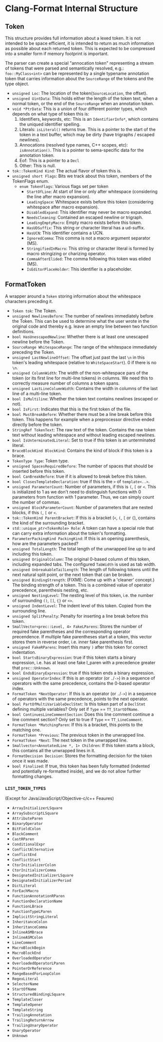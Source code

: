 # Clang-Format Internal Structure

## Token

 This structure provides full information about a lexed token. It is
 not intended to be space efficient, it is intended to return as much
 information as possible about each returned token. This is expected
 to be compressed into a smaller form if memory footprint is
 important.

 The parser can create a special "annocation token" representing a
 stream of tokens that were parsed and semantically resolved, e.g.:
 `foo::MyClass<int>` can be represented by a single typename
 annotation token that carries information about the `SourceRange` of
 the tokens and the type object.

 + `unsigned Loc`: The location of the token(`SourceLocation`, the
   offset).
 + `unsigned UintData`: This holds either the length of the token
   text, when a normal token, or the end of the `SourceRange` when an
   annotation token.
 + `void *PtrData`: This is a union of four different pointer types,
   which depends on what type of token this is:
   1. Identifiers, keywords, etc: This is an `IdentifierInfo*`, which
      contains the uniqued identifier spelling.
   2. Literals: `isLiteral()` returns true. This is a pointer to the
      start of the token in a text buffer, which may be dirty (have
      trigraphs / escaped newlines).
   3. Annocations (resolved type names, C++ scopes, etc):
      `isAnnotation()`. This is a pointer to sema-specific data for
      the annotation token.
   4. Eof: This is a pointer to a `Decl`
   5. Other: This is null.
 + `tok::TokenKind Kind`: The actual flavor of token this is.
 + `unsigned short Flags`: Bits we track about this token, members of
   the TokenFlags enum.
   + `enum TokenFlags`: Various flags set per token
     + `StartOfLine`: At start of line or only after whitespace
       (considering the line after macro expansion).
     + `LeadingSpace`: Whitespace exists before this token
       (considering whitespace after macro expansion).
     + `DisabledExpand`: This identifier may never be macro expanded.
     + `NeedsCleaning`: Contained an escaped newline or trigraph.
     + `LeadingEmptyMacro`: Empty macro exists before this token.
     + `HasUDSuffix`: This string or character literal has a
       ud-suffix.
     + `HasUCN`: This identifier contains a UCN.
     + `IgnoredComma`: This comma is not a macro argument separator
       (MS).
     + `StringifiedInMacro`: This string or character literal is
       formed by macro stringizing or charizing operator.
     + `CommaAfterElided`: The comma following this token was elided
       (MS).
     + `IsEditorPlaceHolder`: This identifier is a placeholder.


## FormatToken

 A wrapper around a `Token` storing information about the whitespace
 characters preceding it.


 + `Token tok`: The Token.
 + `unsigned NewlinesBefore`: The number of newlines immediately
   before the Token. This can be used to determine what the user wrote
   in the original code and thereby e.g. leave an empty line between
   two function definitions.
 + `bool HasUnescapedNewline`: Whether there is at least one unescaped
   newline before the Token.
 + `SourceRange WhitespaceRange`: The range of the whitespace
   immediately preceding the Token.
 + `unsigned LastNewlineOffset`: The offset just past the last `\n` in
   this token's leading whitespace (relative to `WhiteSpaceStart`). 0
   if there is no `\n`.
 + `unsigned ColumnWidth`: The width of the non-whitespace pars of the
   token (or its first line for multi-line tokens) in columns. We need
   this to correctly measure number of columns a token spans.
 + `unsigned LastLineColumnWidth`: Contains the width in columns of
   the last line of a multi-line token.
 + `bool IsMultiline`: Whether the token text contains newlines
   (escaped or not).
 + `bool IsFirst`: Indicates that this is the first token of the file.
 + `bool MustBreakBefore`: Whether there must be a line break before
   this token. This happens for example when a preprocessor directive
   ended directly before the token.
 + `StringRef TokenText`: The raw text of the token. Contains the raw
   token text without leading whitespace and without leading escaped
   newlines.
 + `bool IsUnterminatedLiteral`: Set to true if this token is an
   unterminated literal.
 + `BraceBlockKind BlockKind`: Contains the kind of block if this
   token is a brace.
 + `TokenType Type`: Token type.
 + `unsigned SpacesRequiredBefore`: The number of spaces that should
   be inserted before this token.
 + `bool CanBreakBefore`: true if it is allowed to break before this
   token.
 + `bool ClosesTemplateDeclaration`: true if this is the `>` of
   `template<..>`.
 + `unsigned ParameterCount`: Number of parameters, if this is `(`,
   `[` or `<`. This is initialized to 1 as we don't need to
   distinguish functions with 0 parameters from function with 1
   parameter. Thus, we can simply count the number of commas.
 + `unsigned BlockParameterCount`: Number of parameters that are
   nested blocks, if this `(`, `[` or `<`.
 + `tok::TokenKind ParentBracket`: If this is a bracket (`<`, `(`, `[`
   or `{`), contains the kind of the surrounding bracket.
 + `std::unique_ptr<TokenRole> Role`: A token can have a special role
   that can carry extra information about the token's formatting.
 + `ParameterPackingKind PackingKind`: If this is an opening
   parenthesis, how are the parameters packed?
 + `unsigned TotalLength`: The total length of the unwrapped line up
   to and including this token.
 + `unsigned OriginalColumn`: The original 0-based column of this
   token, including expanded tabs. The configured `TabWidth` is used
   as tab width.
 + `unsigned UnbreakableTailLength`: The length of following tokens
   until the next natural split point, or the next token that can be
   broken.
 + `unsigned BindingStrength`: (FIXME: Come up with a 'cleaner'
   concept.) The binding strength of a token. This is a combined value
   of operator precedence, parenthesis nesting, etc.
 + `unsigned NestingLevel`: The nesting level of this token, i.e. the
   number of surrounding `()`, `[]`, `{}` or `<>`.
 + `unsigned IndentLevel`: The indent level of this token. Copied from
   the surrounding line.
 + `unsigned SplitPenalty`: Penalty for inserting a line break before
   this token.
 + `SmallVector<prec::Level, 4> FakeLParens`: Stores the number of
   required fake parentheses and the corresponding operator
   precendence. If multiple fake parentheses start at a token, this
   vector stores them in reverse order, i.e. inner fake parenthesis
   first.
 + `unsigned FakeRParens`: Insert this many `)` after this token for
   correct indentation.
 + `bool StartsBinaryExpression`: true if this token starts a binary
   expression, i.e. has at least one fake l_paren with a precedence
   greater that `prec::Unknown`.
 + `bool EndsBinaryExpression`: true if this token ends a binary
   expression.
 + `unsigned OperatorIndex`: If this is an operator (or `.`/`->`) in a
   sequence of operators with the same precedence, contains the
   0-based operator index.
 + `FormatToken *NextOperator`: If this is an operator (or `.`/`->`)
   in a sequence of operators with the same precedence, points to the
   next operator.
 + `bool PartOfMultiVariableDeclStmt`: Is this token part of a
   `DeclStmt` defining multiple variables? Only set if `Type` ==
   `TT_StartOfName`.
 + `bool ContinuesLineCommentSection`: Does this line comment continue
   a line comment section? Only set to true if `Type` ==
   `TT_LineComment`.
 + `FormatToken *MatchingParen`: If this is a bracket, this points to
   the matching one.
 + `FormatToken *Previous`: The previous token in the unwrapped line.
 + `FormatToken *Next`: The next token in the unwrapped line.
 + `Smallvector<AnnotatedLine *, 1> Children`: If this token starts a
   block, this contains all the unwrapped lines in it.
 + `FormatDecision Decision`: Stores the formatting decision for the
   token once it was made.
 + `bool Finalized`: If true, this token has been fully formatted
   (indented and potentially re-formatted inside), and we do not allow
   further formatting changes.


### `LIST_TOKEN_TYPES`
(Except for Java/JavaScript/Objective-c/c++ Feaures)
 + `ArrayInitializerLSquare`
 + `ArraySubscriptLSquare`
 + `AttributeParen`
 + `BinaryOperator`
 + `BitFieldColon`
 + `BlockComment`
 + `CastRParen`
 + `ConditionalExpr`
 + `ConflictAlternative`
 + `ConflictEnd`
 + `ConflictStart`
 + `CtorInitializerColon`
 + `CtorInitializerComma`
 + `DesignatedInitializerLSquare`
 + `DesignatedInitializerPeriod`
 + `DictLiteral`
 + `ForEachMacro`
 + `FunctionAnnotationRParen`
 + `FunctionDeclarationName`
 + `FunctionLBrace`
 + `FunctionTypeLParen`
 + `ImplicitStringLiteral`
 + `InheritanceColon`
 + `InheritanceComma`
 + `InlineASMBrace`
 + `InlineASMColon`
 + `LineComment`
 + `MacroBlockBegin`
 + `MacroBlockEnd`
 + `OverloadedOperator`
 + `OverloadedOperatorLParen`
 + `PointerOrReference`
 + `RangeBasedForLoopColon`
 + `RegexLiteral`
 + `SelectorName`
 + `StartOfName`
 + `StructuredBindingLSquare`
 + `TemplateCloser`
 + `TemplateOpener`
 + `TemplateString`
 + `TrailingAnnotation`
 + `TrailingReturnArrow`
 + `TrailingUnaryOperator`
 + `UnaryOperator`
 + `Unknown`
